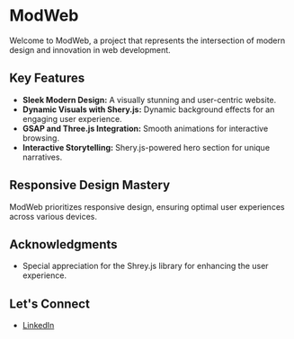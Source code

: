 # ModWeb
Welcome to ModWeb, a project that represents the intersection of modern design and innovation in web development.

## Key Features

- **Sleek Modern Design:** A visually stunning and user-centric website.
- **Dynamic Visuals with Shery.js:** Dynamic background effects for an engaging user experience.
- **GSAP and Three.js Integration:** Smooth animations for interactive browsing.
- **Interactive Storytelling:** Shery.js-powered hero section for unique narratives.

## Responsive Design Mastery

ModWeb prioritizes responsive design, ensuring optimal user experiences across various devices.

## Acknowledgments

- Special appreciation for the Shrey.js library for enhancing the user experience.

## Let's Connect

- [LinkedIn](https://www.linkedin.com/in/ipshita-srivastava-4655301b6/)
